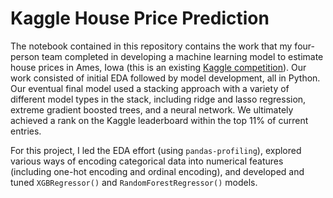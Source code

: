# Kaggle House Price Prediction
The notebook contained in this repository contains the work that my four-person team completed in developing a machine learning model to estimate house prices in Ames, Iowa (this is an existing [Kaggle competition](https://www.kaggle.com/c/house-prices-advanced-regression-techniques/overview)).  Our work consisted of initial EDA followed by model development, all in Python.  Our eventual final model used a stacking approach with a variety of different model types in the stack, including ridge and lasso regression, extreme gradient boosted trees, and a neural network.  We ultimately achieved a rank on the Kaggle leaderboard within the top 11% of current entries.

For this project, I led the EDA effort (using `pandas-profiling`), explored various ways of encoding categorical data into numerical features (including one-hot encoding and ordinal encoding), and developed and tuned `XGBRegressor()` and `RandomForestRegressor()` models.
